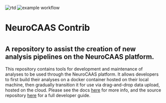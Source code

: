 ![rtd](https://readthedocs.org/projects/pip/badge/?version=latest&style=plastic) 
![example workflow](https://github.com/github/docs/actions/workflows/main.yml/badge.svg)

# NeuroCAAS Contrib
# 

## A repository to assist the creation of new analysis pipelines on the NeuroCAAS platform. 
This repository contains tools for development and maintenance of analyses to be used through the NeuroCAAS platform. It allows developers to first build their analyses on a docker container hosted on their local machine, then gradually transition it for use via drag-and-drop data upload, hosted on the cloud. Please see the docs [here](https://neurocaas-contrib.readthedocs.io/en/latest/Introduction.html) for more info, and the source repository [here](https://github.com/cunningham-lab/neurocaas) for a full developer guide.

